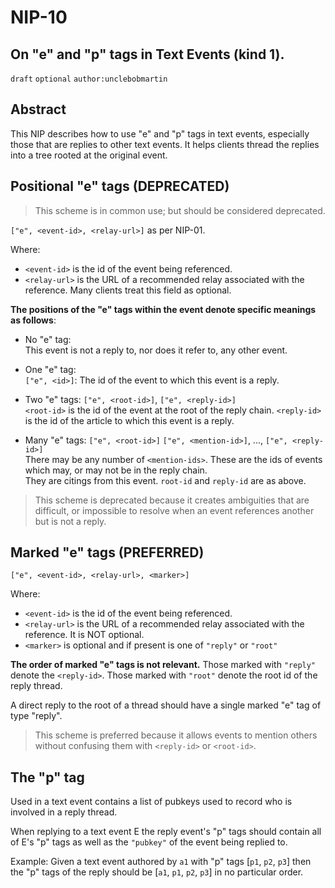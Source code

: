 NIP-10
======


On "e" and "p" tags in Text Events (kind 1).
--------------------------------------------

`draft` `optional` `author:unclebobmartin`

## Abstract
This NIP describes how to use "e" and "p" tags in text events, especially those that are replies to other text events.  It helps clients thread the replies into a tree rooted at the original event.

## Positional "e" tags (DEPRECATED)
>This scheme is in common use; but should be considered deprecated.

`["e", <event-id>, <relay-url>]`  as per NIP-01.

Where:

 * `<event-id>` is the id of the event being referenced.
 * `<relay-url>` is the URL of a recommended relay associated with the reference.  Many clients treat this field as optional.
 
**The positions of the "e" tags within the event denote specific meanings as follows**:

 * No "e" tag: <br>
 This event is not a reply to, nor does it refer to, any other event.

 * One "e" tag: <br>
 `["e", <id>]`: The id of the event to which this event is a reply.

 * Two "e" tags:  `["e", <root-id>]`, `["e", <reply-id>]` <br>
 `<root-id>` is the id of the event at the root of the reply chain.  `<reply-id>` is the id of the article to which this event is a reply.  

 * Many "e" tags: `["e", <root-id>]` `["e", <mention-id>]`, ..., `["e", <reply-id>]`<br>
There may be any number of `<mention-ids>`.  These are the ids of events which may, or may not be in the reply chain.  
They are citings from this event.  `root-id` and `reply-id` are as above.

>This scheme is deprecated because it creates ambiguities that are difficult, or impossible to resolve when an event references another but is not a reply.

## Marked "e" tags (PREFERRED)
`["e", <event-id>, <relay-url>, <marker>]`  
	
Where:

 * `<event-id>` is the id of the event being referenced.
 * `<relay-url>` is the URL of a recommended relay associated with the reference.  It is NOT optional.
 * `<marker>` is optional and if present is one of `"reply"` or `"root"`

**The order of marked "e" tags is not relevant.**  Those marked with `"reply"` denote the `<reply-id>`.  Those marked with `"root"` denote the root id of the reply thread.

A direct reply to the root of a thread should have a single marked "e" tag of type "reply".

>This scheme is preferred because it allows events to mention others without confusing them with `<reply-id>` or `<root-id>`.  


## The "p" tag
Used in a text event contains a list of pubkeys used to record who is involved in a reply thread.

When replying to a text event E the reply event's "p" tags should contain all of E's "p" tags as well as the `"pubkey"` of the event being replied to.  

Example:  Given a text event authored by `a1` with "p" tags [`p1`, `p2`, `p3`] then the "p" tags of the reply should be [`a1`, `p1`, `p2`, `p3`] 
in no particular order.
